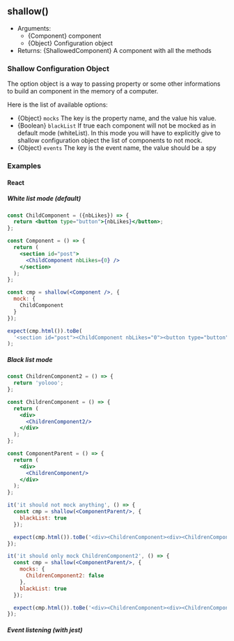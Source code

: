## shallow()

- Arguments:
  - {Component} component
  - {Object} Configuration object
- Returns: {ShallowedComponent} A component with all the methods

### Shallow Configuration Object

The option object is a way to passing property or some other informations to build an component in the memory of a computer.

Here is the list of available options:

- {Object} `mocks` The key is the property name, and the value his value.
- {Boolean} `blackList` If true each component will not be mocked as in default mode (whiteList). In this mode you will have to explicitly give to shallow configuration object the list of components to not mock.
- {Object} `events` The key is the event name, the value should be a spy

### Examples

#### React

##### White list mode (default)

```jsx
const ChildComponent = ({nbLikes}) => {
  return <button type="button">{nbLikes}</button>;
};

const Component = () => {
  return (
    <section id="post">
      <ChildComponent nbLikes={0} />
    </section>
  );
};

const cmp = shallow(<Component />, {
  mock: {
    ChildComponent
  }
});

expect(cmp.html()).toBe(
  '<section id="post"><ChildComponent nbLikes="0"><button type="button">0</button></ChildComponent></section>'
);
```

##### Black list mode


```jsx
const ChildrenComponent2 = () => {
  return 'yolooo';
};

const ChildrenComponent = () => {
  return (
    <div>
      <ChildrenComponent2/>
    </div>
  );
};

const ComponentParent = () => {
  return (
    <div>
      <ChildrenComponent/>
    </div>
  );
};

it('it should not mock anything', () => {
  const cmp = shallow(<ComponentParent/>, {
    blackList: true
  });

  expect(cmp.html()).toBe('<div><ChildrenComponent><div><ChildrenComponent2>yolooo</ChildrenComponent2></div></ChildrenComponent></div>');
});

it('it should only mock ChildrenComponent2', () => {
  const cmp = shallow(<ComponentParent/>, {
    mocks: {
      ChildrenComponent2: false
    },
    blackList: true
  });

  expect(cmp.html()).toBe('<div><ChildrenComponent><div><ChildrenComponent2/></div></ChildrenComponent></div>');
});
```

##### Event listening (with jest)
